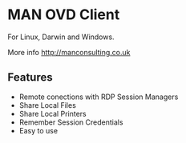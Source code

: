 # MAN OVD Client

For Linux, Darwin and Windows.

More info http://manconsulting.co.uk

## Features

* Remote conections with RDP Session Managers
* Share Local Files
* Share Local Printers
* Remember Session Credentials
* Easy to use
